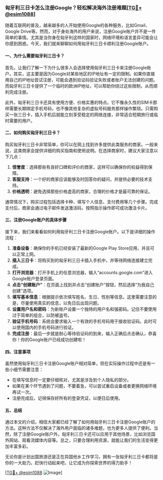 ### 匈牙利三日卡怎么注册Google？轻松解决海外注册难题[[TG💪+ @esim1088](https://t.me/s/esim1088)]

随着互联网的普及，越来越多的人开始使用Google的各种服务，比如Gmail、Google Drive等。然而，对于身处海外的用户来说，注册Google账户并不是一件简单的事情。尤其是当你身在匈牙利这样的国家时，网络环境和语言差异可能会让你感到困惑。今天，我们就来聊聊如何用匈牙利三日卡顺利注册Google账户。

#### 一、为什么需要匈牙利三日卡？

首先，让我们了解一下为什么很多人会选择使用匈牙利三日卡来注册Google账户。其实，这主要是因为Google对某些地区的IP地址有一定的限制。如果你直接用自己的IP地址尝试注册，可能会遇到验证码验证失败或者账户无法创建的问题。而匈牙利三日卡提供了一个临时的欧洲IP地址，可以帮助你绕过这些限制，从而顺利完成注册。

此外，匈牙利三日卡还具有使用方便、价格实惠的特点。它不像永久性的SIM卡那样需要长期绑定手机号码，也不像其他复杂的虚拟号码服务那样操作繁琐。只需购买一张三日卡，插入手机后就能立刻享受稳定的网络连接，非常适合短期旅行或临时需要的用户。

#### 二、如何购买匈牙利三日卡？

购买匈牙利三日卡非常简单，你可以在网上找到许多提供此类服务的商家。一般来说，这类商家会提供详细的购买指南和使用说明。在选择商家时，建议大家注意以下几点：

1. **信誉度**：选择那些有良好口碑和评价的商家，这样可以确保你的权益得到保障。
2. **客服支持**：一个好的商家应该能够及时回答你的疑问，并提供必要的技术支持。
3. **价格透明**：避免选择那些价格虚高的商家，合理的价格才是最可靠的保证。

通常情况下，购买过程包括选择卡种、填写个人信息、支付费用等几个步骤。完成支付后，商家会通过电子邮件发送激活码，按照指示操作即可成功激活卡片。

#### 三、注册Google账户的具体步骤

接下来，我们来看看如何利用匈牙利三日卡注册Google账户。以下是详细的操作流程：

1. **准备设备**：确保你的手机已经安装了最新的Google Play Store应用，并且可以正常上网。
2. **插入三日卡**：将购买到的匈牙利三日卡插入手机中，并等待网络连接建立完成。
3. **打开浏览器**：打开手机上的任意浏览器，输入“accounts.google.com”进入Google账户登录页面。
4. **点击“创建账户”**：在页面上找到并点击“创建账户”按钮，然后选择“为我自己创建”选项。
5. **填写基本信息**：根据提示依次填写姓名、生日、性别等信息。这里需要注意的是，尽量使用真实的信息，以免日后出现问题。
6. **设置用户名和密码**：为新账户设置一个独特的用户名和强密码。记住不要使用过于简单的组合，以防被盗号。
7. **验证手机号码**：系统会要求输入一个有效的手机号码用于接收验证码。此时可以使用国内的手机号码进行验证。
8. **完成注册**：最后一步就是耐心等待验证码的到来，输入正确后点击确认，恭喜你！你的Google账户已经成功创建啦！

#### 四、注意事项

虽然使用匈牙利三日卡注册Google账户相对简单，但在实际操作过程中还是有一些小细节需要注意：

- 在填写信息时一定要仔细核对，尤其是涉及到个人隐私的部分。
- 如果在某个环节遇到了问题，不要着急，可以尝试重启设备或者更换网络环境再试一次。
- 注册完成后，记得保存好所有的登录凭证，以便日后使用。

#### 五、总结

通过本文的介绍，相信大家都已经了解了如何用匈牙利三日卡注册Google账户的方法。这种方法不仅解决了海外用户面临的诸多难题，也为更多人提供了便利。当然，除了注册Google账户外，匈牙利三日卡还可以应用于其他场景，比如浏览国外网站、观看流媒体内容等。总之，只要合理利用资源，就能让我们的生活变得更加丰富多彩。

无论你是计划出国旅游还是正在异国他乡工作学习，拥有一张匈牙利三日卡都将是你的一大助力。赶快行动起来吧，让它成为你探索世界的得力助手！

[[TG💪+ @esim1088](https://t.me/s/esim1088) ![Image](https://i.postimg.cc/4NQfJmqS/Snipaste-2025-05-13-00-14-12.png)]